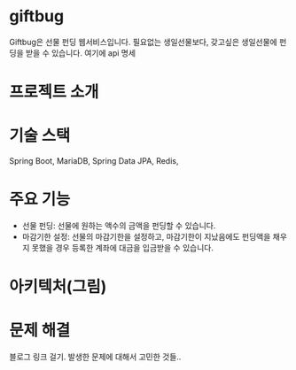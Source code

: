 # giftbug
Giftbug은 선물 펀딩 웹서비스입니다. 필요없는 생일선물보다, 갖고싶은 생일선물에 펀딩을 받을 수 있습니다. 
여기에 api 명세

# 프로젝트 소개

# 기술 스택
Spring Boot, MariaDB, Spring Data JPA, Redis, 

# 주요 기능
- 선물 펀딩: 선물에 원하는 액수의 금액을 펀딩할 수 있습니다.
- 마감기한 설정: 선물의 마감기한을 설정하고, 마감기한이 지났음에도 펀딩액을 채우지 못했을 경우 등록한 계좌에 대금을 입금받을 수 있습니다. 

# 아키텍처(그림)

# 문제 해결
블로그 링크 걸기. 발생한 문제에 대해서 고민한 것들.. 
